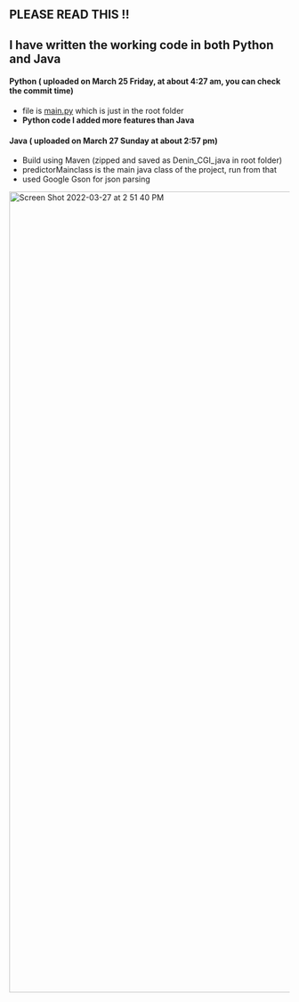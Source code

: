## PLEASE READ THIS !!
## I have written the working code in both Python and Java

#### Python ( uploaded on March 25 Friday, at about 4:27 am, you can check the commit time)
* file is [main.py](https://github.com/deningeorge/first_deninAssesment/blob/main/main.py) which is just in the root folder
* **Python code I added more features than Java**

#### Java  ( uploaded on March 27 Sunday at about 2:57 pm)
* Build using Maven (zipped and saved as Denin_CGI_java in root folder)
* predictorMainclass is the main java class of the project, run from that
* used Google Gson for json parsing


<img width="1440" alt="Screen Shot 2022-03-27 at 2 51 40 PM" src="https://user-images.githubusercontent.com/25522911/160296636-1657af0d-d23d-4290-ba91-d6e0485739a8.png">

